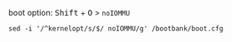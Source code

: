 boot option: <kbd>Shift</kbd> + <kbd>O</kbd> > `noIOMMU`

```
sed -i '/^kernelopt/s/$/ noIOMMU/g' /bootbank/boot.cfg
```
